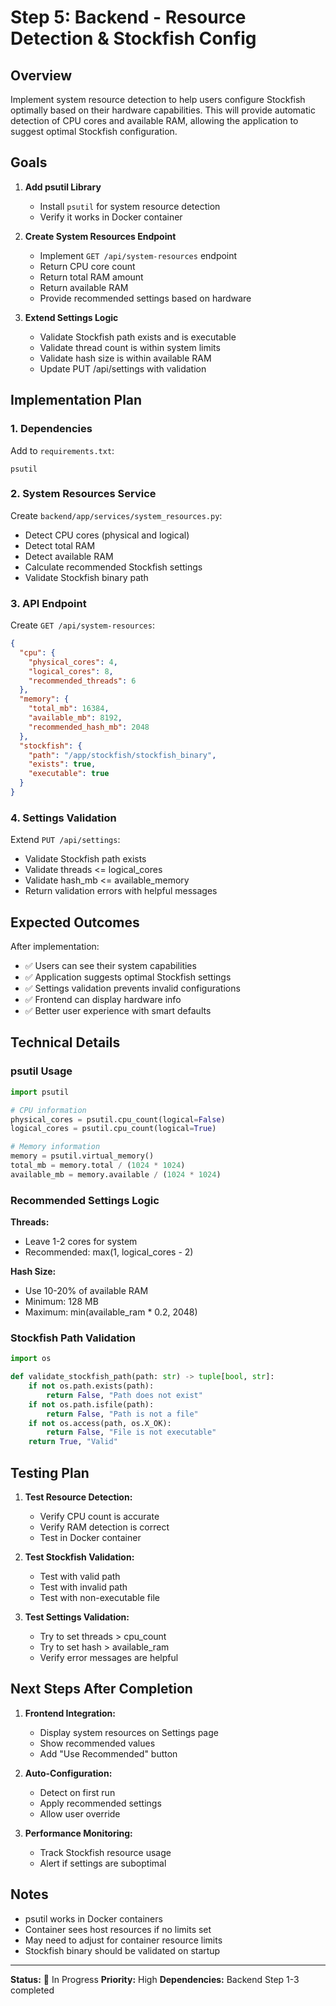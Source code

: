 # Step 5: Backend - Resource Detection & Stockfish Config

## Overview

Implement system resource detection to help users configure Stockfish optimally based on their hardware capabilities. This will provide automatic detection of CPU cores and available RAM, allowing the application to suggest optimal Stockfish configuration.

## Goals

1. **Add psutil Library**
   - Install `psutil` for system resource detection
   - Verify it works in Docker container

2. **Create System Resources Endpoint**
   - Implement `GET /api/system-resources` endpoint
   - Return CPU core count
   - Return total RAM amount
   - Return available RAM
   - Provide recommended settings based on hardware

3. **Extend Settings Logic**
   - Validate Stockfish path exists and is executable
   - Validate thread count is within system limits
   - Validate hash size is within available RAM
   - Update PUT /api/settings with validation

## Implementation Plan

### 1. Dependencies

Add to `requirements.txt`:
```
psutil
```

### 2. System Resources Service

Create `backend/app/services/system_resources.py`:
- Detect CPU cores (physical and logical)
- Detect total RAM
- Detect available RAM
- Calculate recommended Stockfish settings
- Validate Stockfish binary path

### 3. API Endpoint

Create `GET /api/system-resources`:
```json
{
  "cpu": {
    "physical_cores": 4,
    "logical_cores": 8,
    "recommended_threads": 6
  },
  "memory": {
    "total_mb": 16384,
    "available_mb": 8192,
    "recommended_hash_mb": 2048
  },
  "stockfish": {
    "path": "/app/stockfish/stockfish_binary",
    "exists": true,
    "executable": true
  }
}
```

### 4. Settings Validation

Extend `PUT /api/settings`:
- Validate Stockfish path exists
- Validate threads <= logical_cores
- Validate hash_mb <= available_memory
- Return validation errors with helpful messages

## Expected Outcomes

After implementation:
- ✅ Users can see their system capabilities
- ✅ Application suggests optimal Stockfish settings
- ✅ Settings validation prevents invalid configurations
- ✅ Frontend can display hardware info
- ✅ Better user experience with smart defaults

## Technical Details

### psutil Usage

```python
import psutil

# CPU information
physical_cores = psutil.cpu_count(logical=False)
logical_cores = psutil.cpu_count(logical=True)

# Memory information
memory = psutil.virtual_memory()
total_mb = memory.total / (1024 * 1024)
available_mb = memory.available / (1024 * 1024)
```

### Recommended Settings Logic

**Threads:**
- Leave 1-2 cores for system
- Recommended: max(1, logical_cores - 2)

**Hash Size:**
- Use 10-20% of available RAM
- Minimum: 128 MB
- Maximum: min(available_ram * 0.2, 2048)

### Stockfish Path Validation

```python
import os

def validate_stockfish_path(path: str) -> tuple[bool, str]:
    if not os.path.exists(path):
        return False, "Path does not exist"
    if not os.path.isfile(path):
        return False, "Path is not a file"
    if not os.access(path, os.X_OK):
        return False, "File is not executable"
    return True, "Valid"
```

## Testing Plan

1. **Test Resource Detection:**
   - Verify CPU count is accurate
   - Verify RAM detection is correct
   - Test in Docker container

2. **Test Stockfish Validation:**
   - Test with valid path
   - Test with invalid path
   - Test with non-executable file

3. **Test Settings Validation:**
   - Try to set threads > cpu_count
   - Try to set hash > available_ram
   - Verify error messages are helpful

## Next Steps After Completion

1. **Frontend Integration:**
   - Display system resources on Settings page
   - Show recommended values
   - Add "Use Recommended" button

2. **Auto-Configuration:**
   - Detect on first run
   - Apply recommended settings
   - Allow user override

3. **Performance Monitoring:**
   - Track Stockfish resource usage
   - Alert if settings are suboptimal

## Notes

- psutil works in Docker containers
- Container sees host resources if no limits set
- May need to adjust for container resource limits
- Stockfish binary should be validated on startup

---

**Status:** 🚧 In Progress
**Priority:** High
**Dependencies:** Backend Step 1-3 completed
